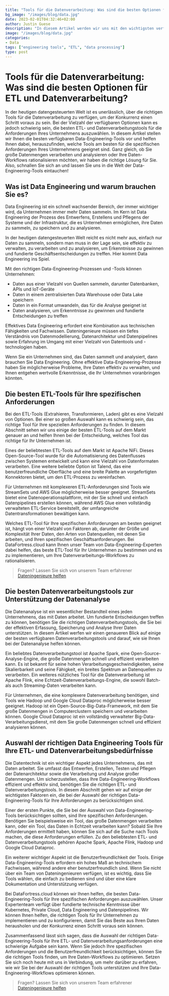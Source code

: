 ```yaml
---
title: "Tools für die Datenverarbeitung: Was sind die besten Optionen für ETL und Datenverarbeitung?"
bg_image: "/images/blog/data.jpg"
date: 2023-02-01T04:32:46+02:00
author: Justin Guese
description: "In diesem Artikel werden wir uns mit den wichtigsten verfügbaren Data-Engineering-Tools befassen und Ihnen dabei helfen, herauszufinden, welche Tools am besten für die spezifischen Anforderungen Ihres Unternehmens geeignet sind."
image: "/images/blog/data.jpg"
categories:
- Data
tags: ["engineering tools", "ETL", "data processing"]
type: post
---
```

# Tools für die Datenverarbeitung: Was sind die besten Optionen für ETL und Datenverarbeitung?

In der heutigen datengesteuerten Welt ist es unerlässlich, über die richtigen Tools für die Datenverarbeitung zu verfügen, um der Konkurrenz einen Schritt voraus zu sein. Bei der Vielzahl der verfügbaren Optionen kann es jedoch schwierig sein, die besten ETL- und Datenverarbeitungstools für die Anforderungen Ihres Unternehmens auszuwählen. In diesem Artikel stellen wir Ihnen die besten verfügbaren Data-Engineering-Tools vor und helfen Ihnen dabei, herauszufinden, welche Tools am besten für die spezifischen Anforderungen Ihres Unternehmens geeignet sind. Ganz gleich, ob Sie große Datenmengen verarbeiten und analysieren oder Ihre Daten-Workflows rationalisieren möchten, wir haben die richtige Lösung für Sie. Also, schnallen Sie sich an und lassen Sie uns in die Welt der Data-Engineering-Tools eintauchen!

## Was ist Data Engineering und warum brauchen Sie es?

Data Engineering ist ein schnell wachsender Bereich, der immer wichtiger wird, da Unternehmen immer mehr Daten sammeln. Im Kern ist Data Engineering der Prozess des Entwerfens, Erstellens und Pflegens der Systeme und der Infrastruktur, die es Unternehmen ermöglichen, ihre Daten zu sammeln, zu speichern und zu analysieren.

In der heutigen datengesteuerten Welt reicht es nicht mehr aus, einfach nur Daten zu sammeln, sondern man muss in der Lage sein, sie effektiv zu verwalten, zu verarbeiten und zu analysieren, um Erkenntnisse zu gewinnen und fundierte Geschäftsentscheidungen zu treffen. Hier kommt Data Engineering ins Spiel.

Mit den richtigen Data-Engineering-Prozessen und -Tools können Unternehmen:

- Daten aus einer Vielzahl von Quellen sammeln, darunter Datenbanken, APIs und IoT-Geräte
- Daten in einem zentralisierten Data Warehouse oder Data Lake speichern
- Daten in ein Format umwandeln, das für die Analyse geeignet ist
- Daten analysieren, um Erkenntnisse zu gewinnen und fundierte Entscheidungen zu treffen

Effektives Data Engineering erfordert eine Kombination aus technischen Fähigkeiten und Fachwissen. Dateningenieure müssen ein tiefes Verständnis von Datenmodellierung, Datenarchitektur und Datenpipelines sowie Erfahrung im Umgang mit einer Vielzahl von Datentools und -technologien haben.

Wenn Sie ein Unternehmen sind, das Daten sammelt und analysiert, dann brauchen Sie Data Engineering. Ohne effektive Data-Engineering-Prozesse haben Sie möglicherweise Probleme, Ihre Daten effektiv zu verwalten, und Ihnen entgehen wertvolle Erkenntnisse, die Ihr Unternehmen voranbringen könnten.

## Die besten ETL-Tools für Ihre spezifischen Anforderungen

Bei den ETL-Tools (Extrahieren, Transformieren, Laden) gibt es eine Vielzahl von Optionen. Bei einer so großen Auswahl kann es schwierig sein, das richtige Tool für Ihre speziellen Anforderungen zu finden. In diesem Abschnitt sehen wir uns einige der besten ETL-Tools auf dem Markt genauer an und helfen Ihnen bei der Entscheidung, welches Tool das richtige für Ihr Unternehmen ist.

Eines der beliebtesten ETL-Tools auf dem Markt ist Apache NiFi. Dieses Open-Source-Tool wurde für die Automatisierung des Datenflusses zwischen Systemen entwickelt und kann eine Vielzahl von Datenformaten verarbeiten. Eine weitere beliebte Option ist Talend, das eine benutzerfreundliche Oberfläche und eine breite Palette an vorgefertigten Konnektoren bietet, um den ETL-Prozess zu vereinfachen.

Für Unternehmen mit komplexeren ETL-Anforderungen sind Tools wie StreamSets und AWS Glue möglicherweise besser geeignet. StreamSets bietet eine Datenoperationsplattform, mit der Sie schnell und einfach Datenpipelines erstellen können, während AWS Glue einen vollständig verwalteten ETL-Service bereitstellt, der umfangreiche Datentransformationen bewältigen kann.

Welches ETL-Tool für Ihre spezifischen Anforderungen am besten geeignet ist, hängt von einer Vielzahl von Faktoren ab, darunter der Größe und Komplexität Ihrer Daten, den Arten von Datenquellen, mit denen Sie arbeiten, und Ihren spezifischen Geschäftsanforderungen. Bei DataFortress.cloud kann Ihnen unser Team von Data-Engineering-Experten dabei helfen, das beste ETL-Tool für Ihr Unternehmen zu bestimmen und es zu implementieren, um Ihre Datenverarbeitungs-Workflows zu rationalisieren.

> Fragen? Lassen Sie sich von unserem Team erfahrener [Dateningenieure helfen](/de/contact)
## Die besten Datenverarbeitungstools zur Unterstützung der Datenanalyse

Die Datenanalyse ist ein wesentlicher Bestandteil eines jeden Unternehmens, das mit Daten arbeitet. Um fundierte Entscheidungen treffen zu können, benötigen Sie die richtigen Datenverarbeitungstools, die Sie bei der effektiven Erfassung, Speicherung und Analyse Ihrer Daten unterstützen. In diesem Artikel werfen wir einen genaueren Blick auf einige der besten verfügbaren Datenverarbeitungstools und darauf, wie sie Ihnen bei der Datenanalyse helfen können.

Ein beliebtes Datenverarbeitungstool ist Apache Spark, eine Open-Source-Analyse-Engine, die große Datenmengen schnell und effizient verarbeiten kann. Es ist bekannt für seine hohen Verarbeitungsgeschwindigkeiten, seine Skalierbarkeit und seine Fähigkeit, ein breites Spektrum an Datenquellen zu verarbeiten. Ein weiteres nützliches Tool für die Datenverarbeitung ist Apache Flink, eine Echtzeit-Datenverarbeitungs-Engine, die sowohl Batch- als auch Streaming-Daten verarbeiten kann.

Für Unternehmen, die eine komplexere Datenverarbeitung benötigen, sind Tools wie Hadoop und Google Cloud Dataproc möglicherweise besser geeignet. Hadoop ist ein Open-Source-Big-Data-Framework, mit dem Sie große Datenmengen in Computerclustern speichern und verarbeiten können. Google Cloud Dataproc ist ein vollständig verwalteter Big-Data-Verarbeitungsdienst, mit dem Sie große Datenmengen schnell und effizient analysieren können.

## Auswahl der richtigen Data Engineering Tools für Ihre ETL- und Datenverarbeitungsbedürfnisse

Die Datentechnik ist ein wichtiger Aspekt jedes Unternehmens, das mit Daten arbeitet. Sie umfasst das Entwerfen, Erstellen, Testen und Pflegen der Datenarchitektur sowie die Verarbeitung und Analyse großer Datenmengen. Um sicherzustellen, dass Ihre Data-Engineering-Workflows effizient und effektiv sind, benötigen Sie die richtigen ETL- und Datenverarbeitungstools. In diesem Abschnitt gehen wir auf einige der wichtigsten Faktoren ein, die bei der Auswahl der richtigen Data-Engineering-Tools für Ihre Anforderungen zu berücksichtigen sind.

Einer der ersten Punkte, die Sie bei der Auswahl von Data-Engineering-Tools berücksichtigen sollten, sind Ihre spezifischen Anforderungen. Benötigen Sie beispielsweise ein Tool, das große Datenmengen verarbeiten kann, oder ein Tool, das Daten in Echtzeit verarbeiten kann? Sobald Sie Ihre Anforderungen ermittelt haben, können Sie sich auf die Suche nach Tools machen, die diese Anforderungen erfüllen. Zu den beliebtesten ETL- und Datenverarbeitungstools gehören Apache Spark, Apache Flink, Hadoop und Google Cloud Dataproc.

Ein weiterer wichtiger Aspekt ist die Benutzerfreundlichkeit der Tools. Einige Data-Engineering-Tools erfordern ein hohes Maß an technischem Fachwissen, während andere eher benutzerfreundlich sind. Wenn Sie nicht über ein Team von Dateningenieuren verfügen, ist es wichtig, dass Sie Tools wählen, die einfach zu bedienen sind und über eine klare Dokumentation und Unterstützung verfügen.

Bei DataFortress.cloud können wir Ihnen helfen, die besten Data-Engineering-Tools für Ihre spezifischen Anforderungen auszuwählen. Unser Expertenteam verfügt über fundierte technische Kenntnisse über Kubernetes, Private Cloud, Data Engineering und Datenpipelines. Wir können Ihnen helfen, die richtigen Tools für Ihr Unternehmen zu implementieren und zu konfigurieren, damit Sie das Beste aus Ihren Daten herausholen und der Konkurrenz einen Schritt voraus sein können.

Zusammenfassend lässt sich sagen, dass die Auswahl der richtigen Data-Engineering-Tools für Ihre ETL- und Datenverarbeitungsanforderungen eine schwierige Aufgabe sein kann. Wenn Sie jedoch Ihre spezifischen Anforderungen und die Benutzerfreundlichkeit berücksichtigen, können Sie die richtigen Tools finden, um Ihre Daten-Workflows zu optimieren. Setzen Sie sich noch heute mit uns in Verbindung, um mehr darüber zu erfahren, wie wir Sie bei der Auswahl der richtigen Tools unterstützen und Ihre Data-Engineering-Workflows optimieren können.

> Fragen? Lassen Sie sich von unserem Team erfahrener [Dateningenieure helfen](/de/contact)